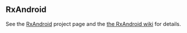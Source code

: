 ## RxAndroid

See the [RxAndroid](https://github.com/ReactiveX/RxAndroid) project page and the [the RxAndroid wiki](https://github.com/ReactiveX/RxAndroid/wiki) for details.
